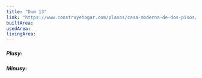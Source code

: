 ```yaml
---
title: "Dom 13"
link: "https://www.construyehogar.com/planos/casa-moderna-de-dos-pisos/"
builtArea:
usedArea:
livingArea:
---
```


##### Plusy:


##### Mínusy:
